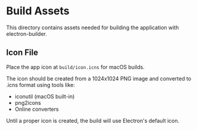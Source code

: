 # Build Assets

This directory contains assets needed for building the application with electron-builder.

## Icon File

Place the app icon at `build/icon.icns` for macOS builds.

The icon should be created from a 1024x1024 PNG image and converted to .icns format using tools like:
- iconutil (macOS built-in)
- png2icons
- Online converters

Until a proper icon is created, the build will use Electron's default icon.
